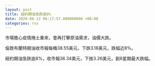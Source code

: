 ```yaml
---
layout: post
title: 紐約期油急跌逾8%
date: 2020-06-12 06:17:57.000000000 +08:00
categories: rss
---
```


市場擔心疫情捲土重來，會再打擊原油需求，油價大跌。

倫敦布蘭特期油收市報每桶38.55美元，下跌3.18美元，跌幅近8%。

紐約期油急跌逾8%，收市報36.34美元，下挫3.26美元，創6星期最大跌幅。
